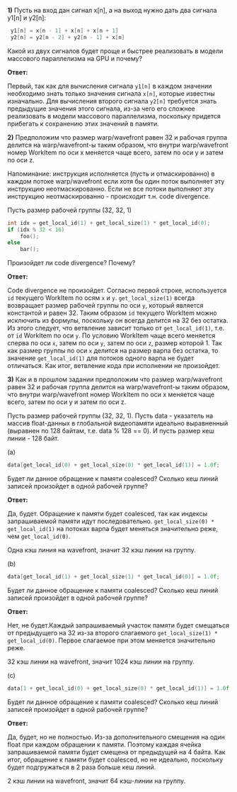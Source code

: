 **1)** Пусть на вход дан сигнал x[n], а на выход нужно дать два сигнала y1[n] и y2[n]:

```c++
 y1[n] = x[n - 1] + x[n] + x[n + 1]
 y2[n] = y2[n - 2] + y2[n - 1] + x[n]
```

Какой из двух сигналов будет проще и быстрее реализовать в модели массового параллелизма на GPU и почему?

**Ответ:** 

Первый, так как для вычисления сигнала `y1[n]` в каждом значении необходимо знать только значения сигнала `x[n]`, которые 
известны изначально. Для вычисления второго сигнала `y2[n]` требуется знать предыдущие значения этого сигнала, из-за 
чего его сложнее реализовать в модели массового параллелизма, поскольку придется прибегать к сохранению этих значений в памяти.


**2)** Предположим что размер warp/wavefront равен 32 и рабочая группа делится
на warp/wavefront-ы таким образом, что внутри warp/wavefront
номер WorkItem по оси x меняется чаще всего, затем по оси y и затем по оси z.

Напоминание: инструкция исполняется (пусть и отмаскированно) в каждом потоке warp/wavefront если хотя бы один поток выполняет эту инструкцию неотмаскированно. Если не все потоки выполняют эту инструкцию неотмаскированно - происходит т.н. code divergence.

Пусть размер рабочей группы (32, 32, 1)

```c++
int idx = get_local_id(1) + get_local_size(1) * get_local_id(0);
if (idx % 32 < 16)
    foo();
else
    bar();
```

Произойдет ли code divergence? Почему?

**Ответ:**

Code divergence не произойдет.
Согласно первой строке, используется `id` текущего WorkItem по осям `x` и `y`.
`get_local_size(1)` всегда возвращает размер рабочей группы по оси `y`, который является константой и равен 32.
Таким образом `id` текущего WorkItem можно исключить из формулы, поскольку он всегда делится на 32 без остатка.
Из этого следует, что ветвление зависит только от `get_local_id(1)`, т.е. от `id` WorkItem по оси `y`.
По условию WorkItem чаще всего меняется сперва по оси `x`, затем по оси `y`, затем по оси `z`, размер которой 1.
Так как размер группы по оси `x` делится на размер варпа без остатка, то значение `get_local_id(1)` для потоков одного 
варпа не будет отличаться. Как итог, ветвление кода при исполнении не произойдет.


**3)** Как и в прошлом задании предположим что размер warp/wavefront равен 32 и рабочая группа делится
на warp/wavefront-ы таким образом, что внутри warp/wavefront
номер WorkItem по оси x меняется чаще всего, затем по оси y и затем по оси z.

Пусть размер рабочей группы (32, 32, 1).
Пусть data - указатель на массив float-данных в глобальной видеопамяти идеально выравненный (выравнен по 128 байтам, т.е. data % 128 == 0). И пусть размер кеш линии - 128 байт.

(a)
```c++
data[get_local_id(0) + get_local_size(0) * get_local_id(1)] = 1.0f;
```

Будет ли данное обращение к памяти coalesced? Сколько кеш линий записей произойдет в одной рабочей группе?

**Ответ:** 

Да, будет. Обращение к памяти будет coalesced, так как индексы запрашиваемой памяти идут последовательно.
`get_local_size(0) * get_local_id(1)` на потоках варпа будет меняться значительно реже, чем `get_local_id(0)`.

Одна кэш линия на wavefront, значит 32 кэш линии на группу.

(b)
```c++
data[get_local_id(1) + get_local_size(1) * get_local_id(0)] = 1.0f;
```

Будет ли данное обращение к памяти coalesced? Сколько кеш линий записей произойдет в одной рабочей группе?

**Ответ:**

Нет, не будет.Каждый запрашиваемый участок памяти будет смещаться от предыдущего на 32 из-за второго слагаемого 
`get_local_size(1) * get_local_id(0)`.
Первое слагаемое при этом меняется значительно реже.

32 кэш линии на wavefront, значит 1024 кэш линии на группу.

(c)
```c++
data[1 + get_local_id(0) + get_local_size(0) * get_local_id(1)] = 1.0f;
```

Будет ли данное обращение к памяти coalesced? Сколько кеш линий записей произойдет в одной рабочей группе?

**Ответ:** 

Да, будет, но не полностью. Из-за дополнительного смещения на один float при каждом обращении к памяти. 
Поэтому каждая ячейка запрашиваемой памяти будет смещена от предыдущей на 4 байта.
Как итог, обращение к памяти будет coalesced, но не идеально, поскольку будет подгружаться в 2 раза больше кеш линий.

2 кэш линии на wavefront, значит 64 кэш-линии на группу.

